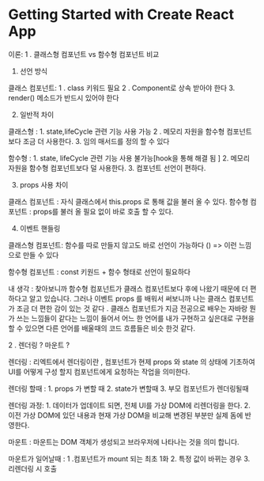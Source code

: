 # Getting Started with Create React App
이론:
1 . 클래스형 컴포넌트 vs 함수형 컴포넌트 비교 

1) 선언 방식 

클래스 컴포넌트: 1 . class 키워드 필요 
	         2 . Component로 상속 받아야 한다
	         3. render() 메소드가 반드시 있어야 한다

2) 일반적 차이 

클래스형 :  1. state,lifeCycle 관련 기능 사용 가능 
              2 . 메모리 자원을 함수형 컴포넌트보다 조금 더 사용한다. 
              3. 임의 매서드를 정의 할 수 있다

함수형 :   1. state, lifeCycle 관련 기능 사용 불가능[hook을 통해 해결 됨 ]
 	 2. 메모리 자원을 함수형 컴포넌트보다 덜 사용한다. 
	 3. 컴포넌트 선언이 편하다.

3) props  사용 차이

클래스 컴포넌트 : 
	자식 클래스에서 this.props 로 통해 값을 불러 올  수 있다. 
함수형 컴포넌트 : 
	props를 불러 올 필요 없이 바로 호출 할 수 있다.
        
4)  이벤트 핸들링 

클래스형 컴포넌트: 
	함수를 따로 만들지 않고도 바로 선언이 가능하다 () => 이런 느낌으로 만들 수 있다 

함수형 컴포넌트 : 
	const 키원드 + 함수 형태로 선언이 필요하다


내 생각 : 찾아보니까 함수형 컴포넌트가 클래스 컴포넌트보다 후에 나왔기 때문에 더 편하다고 알고 
있습니다. 그러나 이벤트 props 를 배워서 써보니까 나는 클래스 컴포넌트가 조금 더 편한 감이 있는 것 같다 . 클래스 컴포넌트가 지금 전공으로 배우는 자바랑 뭔가 쓰는 느낌들이 같다는 느낌이 들어서 어느 한 언어를 내가 구현하고 싶은대로 구현을 할 수 있으면 다른 언어를 배울때의 코드 흐름들은 비슷 한것 같다. 


2 . 렌더링 ? 마운트 ? 

렌더링 : 리엑트에서 렌더링이란 , 컴포넌트가 현제 props 와 state 의 상태에 기초하여 UI를 어떻게 구성 할지 컴포넌트에게 요청하는 작업을 의미한다.

렌더링 할때 : 1. props 가 변할 때 
	     2. state가 변할때 
	     3. 부모 컴포넌트가 렌더링될때 

렌더링 과정: 1. 데이터가 업데이트 되면, 전체 UI를 가상 DOM에 리렌더링을 한다.
	    2. 이전 가상 DOM에 있던 내용과 현재 가상 DOM을 비교해 변경된 부분만 실제 돔에 반영한다.
	     

마운트 : 마운트는 DOM 객체가 생성되고 브라우저에 나타나는 것을 의미 합니다.
 
마운트가 일어날때 : 1 .컴포넌트가 mount 되는 최초 1화 
		 2. 특정 값이 바뀌는 경우 
		 3. 리렌더링 시 호출 